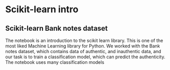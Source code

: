 ﻿# Scikit-learn intro

## Scikit-learn Bank notes dataset
The notebook is an introduction to the scikit learn library. This is one of the most liked Machine Learning library for Python. We worked
with the Bank notes dataset, which contains data of authentic, and inauthentic data, and our task is to train a classification model, which
can predict the authenticity. The notebook uses many classification models